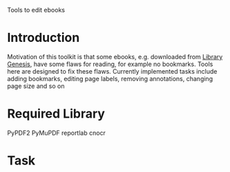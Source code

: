 Tools to edit ebooks

# Introduction
Motivation of this toolkit is that some ebooks, e.g. downloaded from [Library Genesis](http://libgen.rs/), have some flaws for reading, for example no bookmarks. Tools here are designed to fix these flaws. Currently implemented tasks include adding bookmarks, editing page labels, removing annotations, changing page size and so on

# Required Library
PyPDF2
PyMuPDF
reportlab
cnocr

# Task
